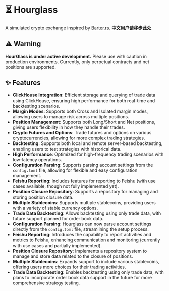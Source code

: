 # ⏳ Hourglass 

A simulated crypto exchange inspired by [Barter.rs](https://github.com/barter-rs/barter-rs).   [**中文用户请移步此处**](https://github.com/arthur19q3/Hourglass/blob/master/README_CN.md)



## ⚠️ Warning

**HourGlass is under active development.** Please use with caution in production environments. Currently, only perpetual contracts and net positions are supported.

## ✨ Features

- **ClickHouse Integration**: Efficient storage and querying of trade data using ClickHouse, ensuring high performance for both real-time and backtesting scenarios.
- **Margin Modes**: Supports both Cross and Isolated margin modes, allowing users to manage risk across multiple positions.
- **Position Management**: Supports both Long/Short and Net positions, giving users flexibility in how they handle their trades.
- **Crypto Futures and Options**: Trade futures and options on various cryptocurrencies, allowing for more complex trading strategies.
- **Backtesting**: Supports both local and remote server-based backtesting, enabling users to test strategies with historical data.
- **High Performance**: Optimized for high-frequency trading scenarios with low-latency operations.
- **Configuration Parsing**: Supports parsing account settings from the `config.toml` file, allowing for flexible and easy configuration management.
- **Feishu Reporting**: Includes features for reporting to Feishu (with use cases available, though not fully implemented yet).
- **Position Closure Repository**: Supports a repository for managing and storing position closure data.
- **Multiple Stablecoins**: Supports multiple stablecoins, providing users with a variety of stable currency options.
- **Trade Data Backtesting**: Allows backtesting using only trade data, with future support planned for order book data.
- **Configuration Parsing**: Hourglass can now parse account settings directly from the `config.toml` file, streamlining the setup process.
- **Feishu Reporting**: Introduces the capability to report activities and metrics to Feishu, enhancing communication and monitoring (currently with use cases and partially implemented).
- **Position Closure Repository**: Implements a repository system to manage and store data related to the closure of positions.
- **Multiple Stablecoins**: Expands support to include various stablecoins, offering users more choices for their trading activities.
- **Trade Data Backtesting**: Enables backtesting using only trade data, with plans to incorporate order book data support in the future for more comprehensive strategy testing.
